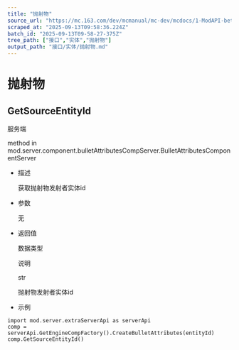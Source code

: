 ```yaml
---
title: "抛射物"
source_url: "https://mc.163.com/dev/mcmanual/mc-dev/mcdocs/1-ModAPI-beta/%E6%8E%A5%E5%8F%A3/%E5%AE%9E%E4%BD%93/%E6%8A%9B%E5%B0%84%E7%89%A9.html?catalog=1"
scraped_at: "2025-09-13T09:58:36.224Z"
batch_id: "2025-09-13T09-58-27-375Z"
tree_path: ["接口","实体","抛射物"]
output_path: "接口/实体/抛射物.md"
---
```


#  抛射物

##  GetSourceEntityId

服务端

method in mod.server.component.bulletAttributesCompServer.BulletAttributesComponentServer

*   描述
    
    获取抛射物发射者实体id
    
*   参数
    
    无
    
*   返回值
    
    数据类型
    
    说明
    
    str
    
    抛射物发射者实体id
    
*   示例
    

```
import mod.server.extraServerApi as serverApi
comp = serverApi.GetEngineCompFactory().CreateBulletAttributes(entityId)
comp.GetSourceEntityId()

```